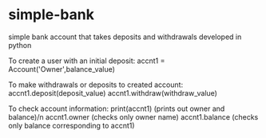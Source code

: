 # simple-bank
simple bank account that takes deposits and withdrawals
developed in python

To create a user with an initial deposit:
accnt1 = Account('Owner',balance_value)

To make withdrawals or deposits to created account:
accnt1.deposit(deposit_value)
accnt1.withdraw(withdraw_value)

To check account information:
print(accnt1) (prints out owner and balance)/n
accnt1.owner (checks only owner name)
accnt1.balance (checks only balance corresponding to accnt1)
